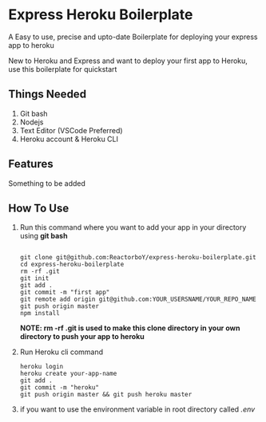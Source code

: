 # Express Heroku Boilerplate

A Easy to use, precise and upto-date Boilerplate for deploying your express app to heroku  

New to Heroku and Express and want to deploy your first app to Heroku, use this boilerplate for quickstart

## Things Needed
1. Git bash
2. Nodejs
3. Text Editor (VSCode Preferred)
4. Heroku account & Heroku CLI

## Features
Something to be added

## How To Use
1. Run this command where you want to add your app in your directory using **git bash**
    ```
    
    git clone git@github.com:ReactorboY/express-heroku-boilerplate.git  
    cd express-heroku-boilerplate
    rm -rf .git
    git init
    git add .
    git commit -m "first app"
    git remote add origin git@github.com:YOUR_USERSNAME/YOUR_REPO_NAME
    git push origin master
    npm install

    ```
    **NOTE: rm -rf .git is used to make this clone directory in your own directory to push your app to heroku**  

2. Run Heroku cli command
    ```
    heroku login
    heroku create your-app-name
    git add .
    git commit -m "heroku"
    git push origin master && git push heroku master
    ```

3. if you want to use the environment variable in root directory called *.env*